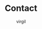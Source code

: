 ---
title: "Contact"
author: virgil
layout: contact
options:
  -
    pretitle: "Let's Talk About a"
    title: "New Project"
  -
    pretitle: "We're Already Working on a"
    title: "Current Project"
---